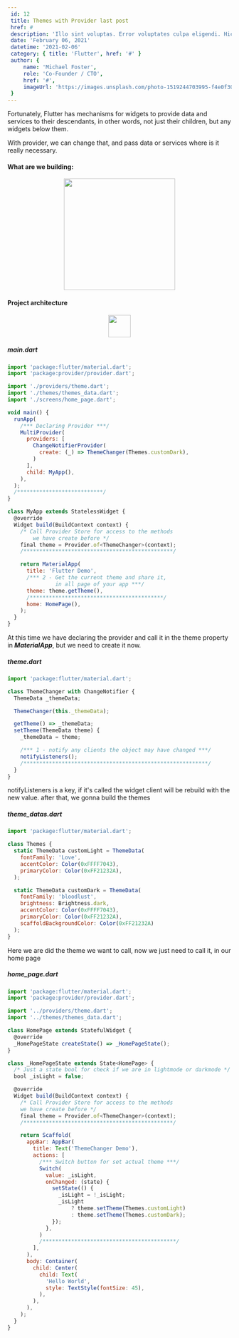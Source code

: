 ```yaml
---
 id: 12 
 title: Themes with Provider last post
 href: #
 description: 'Illo sint voluptas. Error voluptates culpa eligendi. Hic vel totam vitae illo. Non aliquid explicabo necessitatibus unde. Sed exercitationem placeat consectetur nulla deserunt vel iusto corrupti dicta laboris incididunt.'
 date: 'February 06, 2021'
 datetime: '2021-02-06'
 category: { title: 'Flutter', href: '#' }
 author: {
     name: 'Michael Foster',
     role: 'Co-Founder / CTO',
     href: '#',
     imageUrl: 'https://images.unsplash.com/photo-1519244703995-f4e0f30006d5?ixlib=rb-1.2.1&ixid=eyJhcHBfaWQiOjEyMDd9&auto=format&fit=facearea&facepad=2&w=256&h=256&q=80',
 }
---
```


Fortunately, Flutter has mechanisms for widgets to provide data and services to their descendants, 
in other words, not just their children, but any widgets below them.

With provider, we can change that, and pass data or services where is it really necessary.

#### What are we building:
<p style="text-align: center">
  <image width="250" src="./darkmode.gif" />
</p>

#### Project architecture
<p style="text-align: center">
  <image width="50" src="./archi.png" />
</p>


##### ***main.dart***
```js 
import 'package:flutter/material.dart';
import 'package:provider/provider.dart';

import './providers/theme.dart';
import './themes/themes_data.dart';
import './screens/home_page.dart';

void main() {
  runApp(
    /*** Declaring Provider ***/
    MultiProvider(
      providers: [
        ChangeNotifierProvider(
          create: (_) => ThemeChanger(Themes.customDark),
        )
      ],
      child: MyApp(),
    ),
  );
  /***************************/
}

class MyApp extends StatelessWidget {
  @override
  Widget build(BuildContext context) {
    /* Call Provider Store for access to the methods 
        we have create before */
    final theme = Provider.of<ThemeChanger>(context);
    /***********************************************/

    return MaterialApp(
      title: 'Flutter Demo',
      /*** 2 - Get the current theme and share it,
               in all page of your app ***/
      theme: theme.getTheme(),
      /******************************************/
      home: HomePage(),
    );
  }
}
```

At this time we have declaring the provider and call it in the theme property in ***MaterialApp***, but we need to create it now.

##### ***theme.dart***

```js 
import 'package:flutter/material.dart';

class ThemeChanger with ChangeNotifier {
  ThemeData _themeData;

  ThemeChanger(this._themeData);

  getTheme() => _themeData;
  setTheme(ThemeData theme) {
    _themeData = theme;

    /*** 1 - notify any clients the object may have changed ***/
    notifyListeners();
    /**********************************************************/
  }
}
```

notifyListeners is a key, if it's called the widget client will be rebuild with the new value.
after that, we gonna build the themes

##### ***theme_datas.dart***

```js 
import 'package:flutter/material.dart';

class Themes {
  static ThemeData customLight = ThemeData(
    fontFamily: 'Love',
    accentColor: Color(0xFFFF7043),
    primaryColor: Color(0xFF21232A),
  );

  static ThemeData customDark = ThemeData(
    fontFamily: 'bloodlust',
    brightness: Brightness.dark,
    accentColor: Color(0xFFFF7043),
    primaryColor: Color(0xFF21232A),
    scaffoldBackgroundColor: Color(0xFF21232A)
  );
}
```

Here we are did the theme we want to call, now we just need to call it, in our home page 

##### ***home_page.dart***

```js
import 'package:flutter/material.dart';
import 'package:provider/provider.dart';

import '../providers/theme.dart';
import '../themes/themes_data.dart';

class HomePage extends StatefulWidget {
  @override
  _HomePageState createState() => _HomePageState();
}

class _HomePageState extends State<HomePage> {
  /* Just a state bool for check if we are in lightmode or darkmode */
  bool _isLight = false;

  @override
  Widget build(BuildContext context) {
    /* Call Provider Store for access to the methods 
    we have create before */
    final theme = Provider.of<ThemeChanger>(context);
    /***********************************************/

    return Scaffold(
      appBar: AppBar(
        title: Text('ThemeChanger Demo'),
        actions: [
          /*** Switch button for set actual theme ***/
          Switch(
            value: _isLight,
            onChanged: (state) {
              setState(() {
                _isLight = !_isLight;
                _isLight
                    ? theme.setTheme(Themes.customLight)
                    : theme.setTheme(Themes.customDark);
              });
            },
          )
          /******************************************/
        ],
      ),
      body: Container(
        child: Center(
          child: Text(
            'Hello World',
            style: TextStyle(fontSize: 45),
          ),
        ),
      ),
    );
  }
}
```


